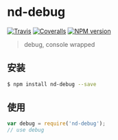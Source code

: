 # nd-debug

[![Travis](https://img.shields.io/travis/ndfront/nd-debug.svg?style=flat-square)](https://github.com/ndfront/nd-debug)
[![Coveralls](https://img.shields.io/coveralls/ndfront/nd-debug.svg?style=flat-square)](https://github.com/ndfront/nd-debug)
[![NPM version](https://img.shields.io/npm/v/nd-debug.svg?style=flat-square)](https://npmjs.org/package/nd-debug)

> debug, console wrapped

## 安装

```bash
$ npm install nd-debug --save
```

## 使用

```js
var debug = require('nd-debug');
// use debug
```
